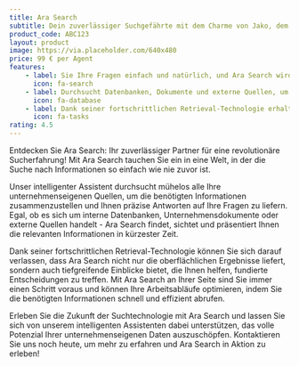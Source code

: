 ```yaml
---
title: Ara Search
subtitle: Dein zuverlässiger Suchgefährte mit dem Charme von Jako, dem Graupapagei
product_code: ABC123
layout: product
image: https://via.placeholder.com/640x480
price: 99 € per Agent
features:
    - label: Sie Ihre Fragen einfach und natürlich, und Ara Search wird Ihre Anfragen verstehen und präzise Antworten aus verschiedenen unternehmenseigenen Quellen zusammenstellen.
      icon: fa-search
    - label: Durchsucht Datenbanken, Dokumente und externe Quellen, um Ihnen alle relevanten Informationen zu liefern
      icon: fa-database
    - label: Dank seiner fortschrittlichen Retrieval-Technologie erhalten Sie nicht nur oberflächliche Ergebnisse, sondern auch tiefgreifende Einblicke, die es Ihnen ermöglichen, Ihre Arbeitsabläufe zu optimieren und Ihre Ziele schneller zu erreichen.
      icon: fa-tasks
rating: 4.5
---
```


Entdecken Sie Ara Search: Ihr zuverlässiger Partner für eine revolutionäre Sucherfahrung! Mit Ara Search tauchen Sie ein in eine Welt, in der die Suche nach Informationen so einfach wie nie zuvor ist.

Unser intelligenter Assistent durchsucht mühelos alle Ihre unternehmenseigenen Quellen, um die benötigten Informationen zusammenzustellen und Ihnen präzise Antworten auf Ihre Fragen zu liefern. Egal, ob es sich um interne Datenbanken, Unternehmensdokumente oder externe Quellen handelt - Ara Search findet, sichtet und präsentiert Ihnen die relevanten Informationen in kürzester Zeit.

Dank seiner fortschrittlichen Retrieval-Technologie können Sie sich darauf verlassen, dass Ara Search nicht nur die oberflächlichen Ergebnisse liefert, sondern auch tiefgreifende Einblicke bietet, die Ihnen helfen, fundierte Entscheidungen zu treffen. Mit Ara Search an Ihrer Seite sind Sie immer einen Schritt voraus und können Ihre Arbeitsabläufe optimieren, indem Sie die benötigten Informationen schnell und effizient abrufen.

Erleben Sie die Zukunft der Suchtechnologie mit Ara Search und lassen Sie sich von unserem intelligenten Assistenten dabei unterstützen, das volle Potenzial Ihrer unternehmenseigenen Daten auszuschöpfen. Kontaktieren Sie uns noch heute, um mehr zu erfahren und Ara Search in Aktion zu erleben!